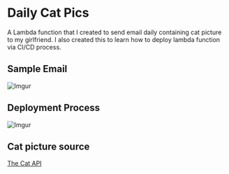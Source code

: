 # Daily Cat Pics

A Lambda function that I created to send email daily containing cat picture to my girlfriend. I also created this to learn how to deploy lambda function via CI/CD process.

## Sample Email

![Imgur](https://i.imgur.com/qj9OtGn.png)

## Deployment Process
![Imgur](https://i.imgur.com/jRx1dA1.png)

## Cat picture source
[The Cat API](https://thecatapi.com/)
